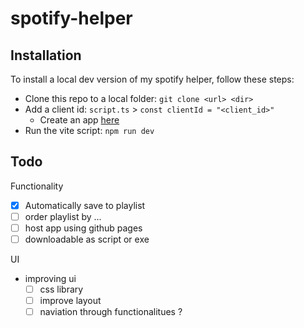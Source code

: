 # spotify-helper

## Installation
To install a local dev version of my spotify helper, follow these steps:
- Clone this repo to a local folder: `git clone <url> <dir>`
- Add a client id: `script.ts` > `const clientId = "<client_id>"`
  - Create an app [here](https://developer.spotify.com/dashboard)
- Run the vite script: `npm run dev`

## Todo

Functionality
- [x] Automatically save to playlist
- [ ] order playlist by ...
- [ ] host app using github pages
- [ ] downloadable as script or exe

UI
- improving ui
  - [ ] css library
  - [ ] improve layout
  - [ ] naviation through functionalitues ?
